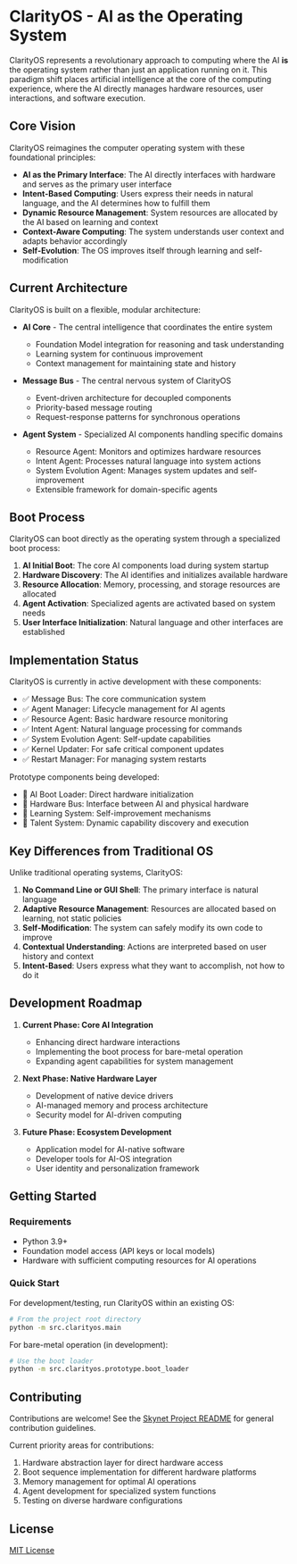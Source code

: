# ClarityOS - AI as the Operating System

ClarityOS represents a revolutionary approach to computing where the AI **is** the operating system rather than just an application running on it. This paradigm shift places artificial intelligence at the core of the computing experience, where the AI directly manages hardware resources, user interactions, and software execution.

## Core Vision

ClarityOS reimagines the computer operating system with these foundational principles:

- **AI as the Primary Interface**: The AI directly interfaces with hardware and serves as the primary user interface
- **Intent-Based Computing**: Users express their needs in natural language, and the AI determines how to fulfill them
- **Dynamic Resource Management**: System resources are allocated by the AI based on learning and context
- **Context-Aware Computing**: The system understands user context and adapts behavior accordingly
- **Self-Evolution**: The OS improves itself through learning and self-modification

## Current Architecture

ClarityOS is built on a flexible, modular architecture:

- **AI Core** - The central intelligence that coordinates the entire system
  - Foundation Model integration for reasoning and task understanding
  - Learning system for continuous improvement
  - Context management for maintaining state and history

- **Message Bus** - The central nervous system of ClarityOS
  - Event-driven architecture for decoupled components
  - Priority-based message routing
  - Request-response patterns for synchronous operations

- **Agent System** - Specialized AI components handling specific domains
  - Resource Agent: Monitors and optimizes hardware resources
  - Intent Agent: Processes natural language into system actions
  - System Evolution Agent: Manages system updates and self-improvement
  - Extensible framework for domain-specific agents

## Boot Process

ClarityOS can boot directly as the operating system through a specialized boot process:

1. **AI Initial Boot**: The core AI components load during system startup
2. **Hardware Discovery**: The AI identifies and initializes available hardware
3. **Resource Allocation**: Memory, processing, and storage resources are allocated
4. **Agent Activation**: Specialized agents are activated based on system needs
5. **User Interface Initialization**: Natural language and other interfaces are established

## Implementation Status

ClarityOS is currently in active development with these components:

- ✅ Message Bus: The core communication system
- ✅ Agent Manager: Lifecycle management for AI agents
- ✅ Resource Agent: Basic hardware resource monitoring
- ✅ Intent Agent: Natural language processing for commands
- ✅ System Evolution Agent: Self-update capabilities
- ✅ Kernel Updater: For safe critical component updates
- ✅ Restart Manager: For managing system restarts

Prototype components being developed:
- 🔄 AI Boot Loader: Direct hardware initialization
- 🔄 Hardware Bus: Interface between AI and physical hardware
- 🔄 Learning System: Self-improvement mechanisms
- 🔄 Talent System: Dynamic capability discovery and execution

## Key Differences from Traditional OS

Unlike traditional operating systems, ClarityOS:

1. **No Command Line or GUI Shell**: The primary interface is natural language
2. **Adaptive Resource Management**: Resources are allocated based on learning, not static policies
3. **Self-Modification**: The system can safely modify its own code to improve
4. **Contextual Understanding**: Actions are interpreted based on user history and context
5. **Intent-Based**: Users express what they want to accomplish, not how to do it

## Development Roadmap

1. **Current Phase: Core AI Integration**
   - Enhancing direct hardware interactions
   - Implementing the boot process for bare-metal operation
   - Expanding agent capabilities for system management

2. **Next Phase: Native Hardware Layer**
   - Development of native device drivers
   - AI-managed memory and process architecture
   - Security model for AI-driven computing

3. **Future Phase: Ecosystem Development**
   - Application model for AI-native software
   - Developer tools for AI-OS integration
   - User identity and personalization framework

## Getting Started

### Requirements

- Python 3.9+
- Foundation model access (API keys or local models)
- Hardware with sufficient computing resources for AI operations

### Quick Start

For development/testing, run ClarityOS within an existing OS:

```bash
# From the project root directory
python -m src.clarityos.main
```

For bare-metal operation (in development):
```bash
# Use the boot loader
python -m src.clarityos.prototype.boot_loader
```

## Contributing

Contributions are welcome! See the [Skynet Project README](../../README.md) for general contribution guidelines.

Current priority areas for contributions:
1. Hardware abstraction layer for direct hardware access
2. Boot sequence implementation for different hardware platforms
3. Memory management for optimal AI operations
4. Agent development for specialized system functions
5. Testing on diverse hardware configurations

## License

[MIT License](LICENSE)
